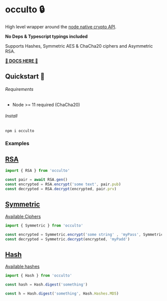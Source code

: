 # occulto 🔒

High level wrapper around the [node native crypto API](https://nodejs.org/api/crypto.html).

**No Deps & Typescript typings included**

Supports Hashes, Symmetric AES & ChaCha20 ciphers and Asymmetric RSA.

[**📒 DOCS HERE 📒**](https://cupcakearmy.github.io/occulto/index.html)

## Quickstart 🚀

###### Requirements

- Node >= 11 required (ChaCha20)

###### Install

```
npm i occulto
```

### Examples 

## [RSA](https://cupcakearmy.github.io/occulto/modules/_rsa_.html)

```typescript
import { RSA } from 'occulto'

const pair = await RSA.gen()
const encrypted = RSA.encrypt('some text', pair.pub)
const decrypted = RSA.decrypt(encrypted, pair.prv)
```

## [Symmetric](https://cupcakearmy.github.io/occulto/modules/_symmetric_.html)

[Available Ciphers](https://cupcakearmy.github.io/occulto/enums/_symmetric_.ciphers.html)

```javascript
import { Symmetric } from 'occulto'

const encrypted = Symmetric.encrypt('some string' , 'myPass', Symmetric.Ciphers.AES_128_GCM)
const decrypted = Symmetric.decrypt(encrypted, 'myPadd')
```

## [Hash](https://cupcakearmy.github.io/occulto/modules/_hash_.html)

[Available hashes](https://cupcakearmy.github.io/occulto/enums/_hash_.hashes.html)

```typescript
import { Hash } from 'occulto'

const hash = Hash.digest('something')

const h = Hash.digest('something', Hash.Hashes.MD5)

```
